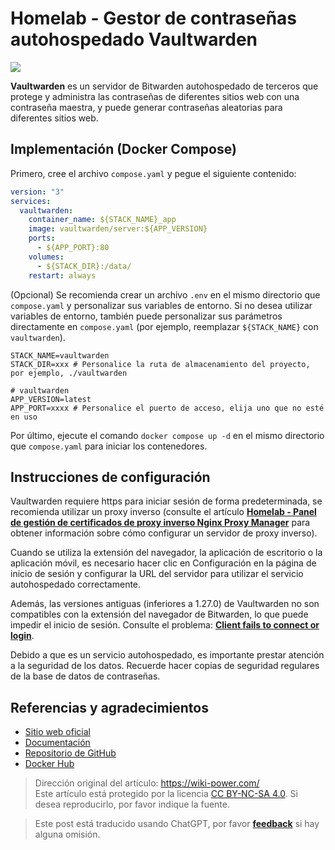 # Homelab - Gestor de contraseñas autohospedado Vaultwarden

![](https://wiki-media-1253965369.cos.ap-guangzhou.myqcloud.com/img/20230304195414.jpg)

**Vaultwarden** es un servidor de Bitwarden autohospedado de terceros que protege y administra las contraseñas de diferentes sitios web con una contraseña maestra, y puede generar contraseñas aleatorias para diferentes sitios web.

## Implementación (Docker Compose)

Primero, cree el archivo `compose.yaml` y pegue el siguiente contenido:

```yaml title="compose.yaml"
version: "3"
services:
  vaultwarden:
    container_name: ${STACK_NAME}_app
    image: vaultwarden/server:${APP_VERSION}
    ports:
      - ${APP_PORT}:80
    volumes:
      - ${STACK_DIR}:/data/
    restart: always
```

(Opcional) Se recomienda crear un archivo `.env` en el mismo directorio que `compose.yaml` y personalizar sus variables de entorno. Si no desea utilizar variables de entorno, también puede personalizar sus parámetros directamente en `compose.yaml` (por ejemplo, reemplazar `${STACK_NAME}` con `vaultwarden`).

```dotenv title=".env"
STACK_NAME=vaultwarden
STACK_DIR=xxx # Personalice la ruta de almacenamiento del proyecto, por ejemplo, ./vaultwarden

# vaultwarden
APP_VERSION=latest
APP_PORT=xxxx # Personalice el puerto de acceso, elija uno que no esté en uso
```

Por último, ejecute el comando `docker compose up -d` en el mismo directorio que `compose.yaml` para iniciar los contenedores.

## Instrucciones de configuración

Vaultwarden requiere https para iniciar sesión de forma predeterminada, se recomienda utilizar un proxy inverso (consulte el artículo [**Homelab - Panel de gestión de certificados de proxy inverso Nginx Proxy Manager**](https://wiki-power.com/es/Homelab-%E5%8F%8D%E4%BB%A3%E8%AF%81%E4%B9%A6%E7%AE%A1%E7%90%86%E9%9D%A2%E6%9D%BFNginxProxyManager/) para obtener información sobre cómo configurar un servidor de proxy inverso).

Cuando se utiliza la extensión del navegador, la aplicación de escritorio o la aplicación móvil, es necesario hacer clic en Configuración en la página de inicio de sesión y configurar la URL del servidor para utilizar el servicio autohospedado correctamente.

Además, las versiones antiguas (inferiores a 1.27.0) de Vaultwarden no son compatibles con la extensión del navegador de Bitwarden, lo que puede impedir el inicio de sesión. Consulte el problema: [**Client fails to connect or login**](https://github.com/dani-garcia/vaultwarden/issues/3082).

Debido a que es un servicio autohospedado, es importante prestar atención a la seguridad de los datos. Recuerde hacer copias de seguridad regulares de la base de datos de contraseñas.

## Referencias y agradecimientos

- [Sitio web oficial](https://github.com/dani-garcia/vaultwarden/wiki)
- [Documentación](https://github.com/dani-garcia/vaultwarden/wiki/Using-Docker-Compose)
- [Repositorio de GitHub](https://github.com/dani-garcia/vaultwarden)
- [Docker Hub](https://hub.docker.com/r/vaultwarden/server)

> Dirección original del artículo: <https://wiki-power.com/>  
> Este artículo está protegido por la licencia [CC BY-NC-SA 4.0](https://creativecommons.org/licenses/by/4.0/deed.zh). Si desea reproducirlo, por favor indique la fuente.

> Este post está traducido usando ChatGPT, por favor [**feedback**](https://github.com/linyuxuanlin/Wiki_MkDocs/issues/new) si hay alguna omisión.